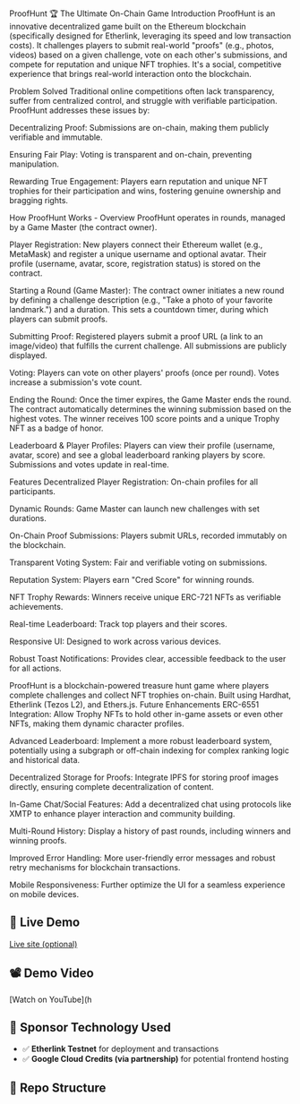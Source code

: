 ProofHunt 🏆 The Ultimate On-Chain Game
Introduction
ProofHunt is an innovative decentralized game built on the Ethereum blockchain (specifically designed for Etherlink, leveraging its speed and low transaction costs). It challenges players to submit real-world "proofs" (e.g., photos, videos) based on a given challenge, vote on each other's submissions, and compete for reputation and unique NFT trophies. It's a social, competitive experience that brings real-world interaction onto the blockchain.

Problem Solved
Traditional online competitions often lack transparency, suffer from centralized control, and struggle with verifiable participation. ProofHunt addresses these issues by:

Decentralizing Proof: Submissions are on-chain, making them publicly verifiable and immutable.

Ensuring Fair Play: Voting is transparent and on-chain, preventing manipulation.

Rewarding True Engagement: Players earn reputation and unique NFT trophies for their participation and wins, fostering genuine ownership and bragging rights.

How ProofHunt Works - Overview
ProofHunt operates in rounds, managed by a Game Master (the contract owner).

Player Registration: New players connect their Ethereum wallet (e.g., MetaMask) and register a unique username and optional avatar. Their profile (username, avatar, score, registration status) is stored on the contract.

Starting a Round (Game Master): The contract owner initiates a new round by defining a challenge description (e.g., "Take a photo of your favorite landmark.") and a duration. This sets a countdown timer, during which players can submit proofs.

Submitting Proof: Registered players submit a proof URL (a link to an image/video) that fulfills the current challenge. All submissions are publicly displayed.

Voting: Players can vote on other players' proofs (once per round). Votes increase a submission's vote count.

Ending the Round: Once the timer expires, the Game Master ends the round. The contract automatically determines the winning submission based on the highest votes. The winner receives 100 score points and a unique Trophy NFT as a badge of honor.

Leaderboard & Player Profiles: Players can view their profile (username, avatar, score) and see a global leaderboard ranking players by score. Submissions and votes update in real-time.

Features
Decentralized Player Registration: On-chain profiles for all participants.

Dynamic Rounds: Game Master can launch new challenges with set durations.

On-Chain Proof Submissions: Players submit URLs, recorded immutably on the blockchain.

Transparent Voting System: Fair and verifiable voting on submissions.

Reputation System: Players earn "Cred Score" for winning rounds.

NFT Trophy Rewards: Winners receive unique ERC-721 NFTs as verifiable achievements.

Real-time Leaderboard: Track top players and their scores.

Responsive UI: Designed to work across various devices.

Robust Toast Notifications: Provides clear, accessible feedback to the user for all actions.

ProofHunt is a blockchain-powered treasure hunt game where players complete challenges and collect NFT trophies on-chain. Built using Hardhat, Etherlink (Tezos L2), and Ethers.js.
Future Enhancements
ERC-6551 Integration: Allow Trophy NFTs to hold other in-game assets or even other NFTs, making them dynamic character profiles.

Advanced Leaderboard: Implement a more robust leaderboard system, potentially using a subgraph or off-chain indexing for complex ranking logic and historical data.

Decentralized Storage for Proofs: Integrate IPFS for storing proof images directly, ensuring complete decentralization of content.

In-Game Chat/Social Features: Add a decentralized chat using protocols like XMTP to enhance player interaction and community building.

Multi-Round History: Display a history of past rounds, including winners and winning proofs.

Improved Error Handling: More user-friendly error messages and robust retry mechanisms for blockchain transactions.

Mobile Responsiveness: Further optimize the UI for a seamless experience on mobile devices.
## 🚀 Live Demo
[Live site (optional)]()

## 📽️ Demo Video
[Watch on YouTube](h



## 🔗 Sponsor Technology Used
- ✅ **Etherlink Testnet** for deployment and transactions
- ✅ **Google Cloud Credits (via partnership)** for potential frontend hosting

## 📂 Repo Structure

